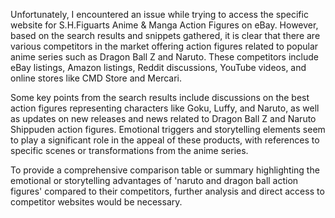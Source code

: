 Unfortunately, I encountered an issue while trying to access the specific website for S.H.Figuarts Anime & Manga Action Figures on eBay. However, based on the search results and snippets gathered, it is clear that there are various competitors in the market offering action figures related to popular anime series such as Dragon Ball Z and Naruto. These competitors include eBay listings, Amazon listings, Reddit discussions, YouTube videos, and online stores like CMD Store and Mercari.

Some key points from the search results include discussions on the best action figures representing characters like Goku, Luffy, and Naruto, as well as updates on new releases and news related to Dragon Ball Z and Naruto Shippuden action figures. Emotional triggers and storytelling elements seem to play a significant role in the appeal of these products, with references to specific scenes or transformations from the anime series.

To provide a comprehensive comparison table or summary highlighting the emotional or storytelling advantages of 'naruto and dragon ball action figures' compared to their competitors, further analysis and direct access to competitor websites would be necessary.